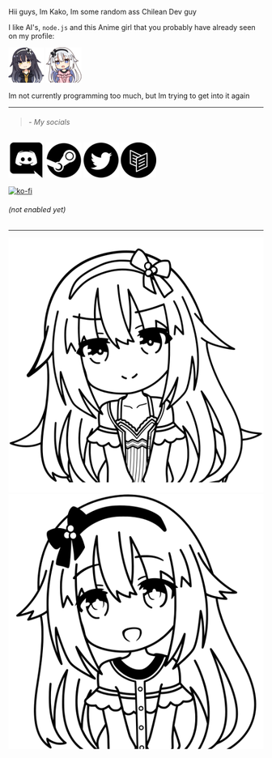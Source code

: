 Hii guys, Im Kako, Im some random ass Chilean Dev guy

I like AI's, `node.js` and this Anime girl that you probably have already seen on my profile:

![Marina Arusu](./files/Marina.png "Marina Arusu") ![Maria Arusu](./files/Maria.png "Maria Arusu")



Im not currently programming too much, but Im trying to get into it again

----
> ###### - My socials

[![Discord](./files/Discord.png "Discord")](https://discord.com/users/700076432076046396/) [![Steam](./files/Steam.png "Steam")](https://steamcommunity.com/id/TRKako/) [![Twitter](./files/Twitter.png "Twitter")](https://twitter.com/TRKako_) [![Carrd](./files/Carrd.png "Literally Ipsum dolor sit amet consectetur adipiscing elit. Cras sollicitudin tempus dui quis dapibus. Praesent nunc ante, gravida ac vulputate mollis lorem feugiat. Why tf I didnt finished it 💀")](https://trkako.carrd.co/)

[![ko-fi](https://ko-fi.com/img/githubbutton_sm.svg)](https://ko-fi.com/TRKako)

###### (not enabled yet)

----
![Evil Kako](./files/Marina.svg "Evil Kako")![Kako](./files/Arusu2.svg "Kako")

